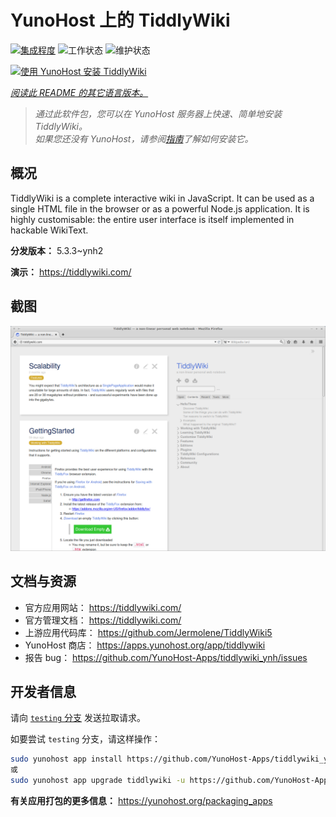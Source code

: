 <!--
注意：此 README 由 <https://github.com/YunoHost/apps/tree/master/tools/readme_generator> 自动生成
请勿手动编辑。
-->

# YunoHost 上的 TiddlyWiki

[![集成程度](https://dash.yunohost.org/integration/tiddlywiki.svg)](https://dash.yunohost.org/appci/app/tiddlywiki) ![工作状态](https://ci-apps.yunohost.org/ci/badges/tiddlywiki.status.svg) ![维护状态](https://ci-apps.yunohost.org/ci/badges/tiddlywiki.maintain.svg)

[![使用 YunoHost 安装 TiddlyWiki](https://install-app.yunohost.org/install-with-yunohost.svg)](https://install-app.yunohost.org/?app=tiddlywiki)

*[阅读此 README 的其它语言版本。](./ALL_README.md)*

> *通过此软件包，您可以在 YunoHost 服务器上快速、简单地安装 TiddlyWiki。*  
> *如果您还没有 YunoHost，请参阅[指南](https://yunohost.org/install)了解如何安装它。*

## 概况

TiddlyWiki is a complete interactive wiki in JavaScript. It can be used as a single HTML file in the browser or as a powerful Node.js application. It is highly customisable: the entire user interface is itself implemented in hackable WikiText.

**分发版本：** 5.3.3~ynh2

**演示：** <https://tiddlywiki.com/>

## 截图

![TiddlyWiki 的截图](./doc/screenshots/screenshot.png)

## 文档与资源

- 官方应用网站： <https://tiddlywiki.com/>
- 官方管理文档： <https://tiddlywiki.com/>
- 上游应用代码库： <https://github.com/Jermolene/TiddlyWiki5>
- YunoHost 商店： <https://apps.yunohost.org/app/tiddlywiki>
- 报告 bug： <https://github.com/YunoHost-Apps/tiddlywiki_ynh/issues>

## 开发者信息

请向 [`testing` 分支](https://github.com/YunoHost-Apps/tiddlywiki_ynh/tree/testing) 发送拉取请求。

如要尝试 `testing` 分支，请这样操作：

```bash
sudo yunohost app install https://github.com/YunoHost-Apps/tiddlywiki_ynh/tree/testing --debug
或
sudo yunohost app upgrade tiddlywiki -u https://github.com/YunoHost-Apps/tiddlywiki_ynh/tree/testing --debug
```

**有关应用打包的更多信息：** <https://yunohost.org/packaging_apps>
